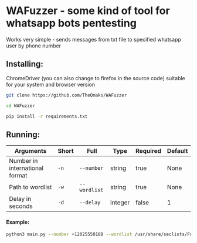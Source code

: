 # WAFuzzer - some kind of tool for whatsapp bots pentesting
Works very simple - sends messages from txt file to specified whatsapp user by phone number

## Installing:
ChromeDriver (you can also change to firefox in the source code) suitable for your system and browser version
```sh
git clone https://github.com/TheQmaks/WAFuzzer
```
```sh
cd WAFuzzer
```
```sh
pip install -r requirements.txt
```

## Running:
|Arguments                       |Short                          |Full                         |Type   |Required |Default|
|--------------------------------|-------------------------------|-----------------------------|-------|---------|-------|
|Number in international format  |`-n`                           |`--number`                   |string |true     |None   |
|Path to wordlist                |`-w`                           |`--wordlist`                 |string |true     |None   |
|Delay in seconds                |`-d`                           |`--delay`                    |integer|false    |1      |

#### Example:
```sh
python3 main.py --number +12025550188 --wordlist /usr/share/seclists/Fuzzing/XSS/XSS-Cheat-Sheet-PortSwigger.txt --delay 1
```
